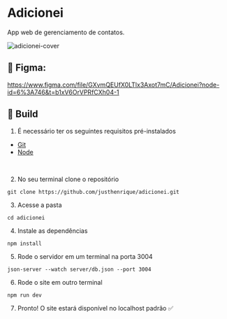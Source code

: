 # Adicionei
App web de gerenciamento de contatos. 

![adicionei-cover](https://user-images.githubusercontent.com/54003876/233363181-52c966fe-458b-4c26-9260-e2d951044243.png)


## 🎨 Figma: 

https://www.figma.com/file/GXvmQEUfX0LTlx3Axot7mC/Adicionei?node-id=6%3A746&t=b1xV6OrVPRfCXh04-1

## 🚀 Build

1. É necessário ter os seguintes requisitos pré-instalados
- [Git](https://git-scm.com/)
- [Node](https://nodejs.org/en/)

<br />

2. No seu terminal clone o repositório 

```
git clone https://github.com/justhenrique/adicionei.git
```

3. Acesse a pasta
```
cd adicionei
```

4. Instale as dependências
```
npm install
```

5. Rode o servidor em um terminal na porta 3004
```
json-server --watch server/db.json --port 3004
```

6. Rode o site em outro terminal
```
npm run dev
```

7. Pronto! O site estará disponível no localhost padrão ✅
